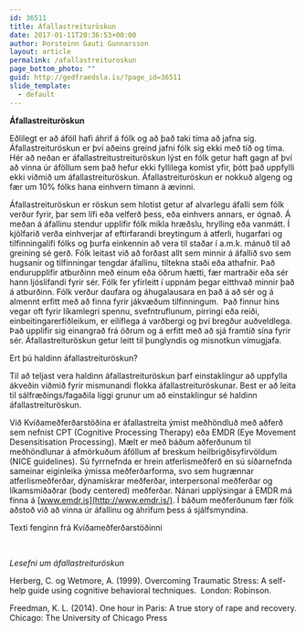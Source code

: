 ```yaml
---
id: 36511
title: Áfallastreituröskun
date: 2017-01-11T20:36:53+00:00
author: Þorsteinn Gauti Gunnarsson
layout: article
permalink: /afallastreituroskun
page_bottom_photo: ""
guid: http://gedfraedsla.is/?page_id=36511
slide_template:
  - default
---
```


<!-- <div id="attachment_36495" style="width: 210px" class="wp-caption alignright">
  <img class="size-medium wp-image-36495" src="http://gedfraedsla.is/wp-content/uploads/2017/01/unnamed-200x300.jpg" alt="" width="200" height="300" srcset="http://gedfraedsla.is/wp-content/uploads/2017/01/unnamed-200x300.jpg 200w, http://gedfraedsla.is/wp-content/uploads/2017/01/unnamed.jpg 427w" sizes="(max-width: 200px) 100vw, 200px" />
  
  <p class="wp-caption-text">
    Sóley Dröfn Davíðsdóttir, Sálfræðingur
  </p>
</div>
 -->
**Áfallastreituröskun**

Eðlilegt er að áföll hafi áhrif á fólk og að það taki tíma að jafna sig. Áfallastreituröskun er því aðeins greind jafni fólk sig ekki með tíð og tíma. Hér að neðan er áfallastreitustreituröskun lýst en fólk getur haft gagn af því að vinna úr áföllum sem það hefur ekki fyllilega komist yfir, þótt það uppfylli ekki viðmið um áfallastreituröskun. Áfallastreituröskun er nokkuð algeng og fær um 10% fólks hana einhvern tímann á ævinni.

Áfallastreituröskun er röskun sem hlotist getur af alvarlegu áfalli sem fólk verður fyrir, þar sem lífi eða velferð þess, eða einhvers annars, er ógnað. Á meðan á áfallinu stendur upplifir fólk mikla hræðslu, hrylling eða vanmátt. Í kjölfarið verða einhverjar af eftirfarandi breytingum á atferli, hugarfari og tilfinningalífi fólks og þurfa einkennin að vera til staðar í a.m.k. mánuð til að greining sé gerð. Fólk leitast við að forðast allt sem minnir á áfallið svo sem hugsanir og tilfinningar tengdar áfallinu, tiltekna staði eða athafnir. Það endurupplifir atburðinn með einum eða öðrum hætti, fær martraðir eða sér hann ljóslifandi fyrir sér. Fólk fer yfirleitt í uppnám þegar eitthvað minnir það á atburðinn. Fólk verður daufara og áhugalausara en það á að sér og á almennt erfitt með að finna fyrir jákvæðum tilfinningum.  Það finnur hins vegar oft fyrir líkamlegri spennu, svefntruflunum, pirringi eða reiði, einbeitingarerfiðleikum, er eilíflega á varðbergi og því bregður auðveldlega. Það upplifir sig einangrað frá öðrum og á erfitt með að sjá framtíð sína fyrir  sér. Áfallastreituröskun getur leitt til þunglyndis og misnotkun vímugjafa.

Ert þú haldinn áfallastreituröskun?

Til að teljast vera haldinn áfallastreituröskun þarf einstaklingur að uppfylla ákveðin viðmið fyrir mismunandi flokka áfallastreituröskunar. Best er að leita til sálfræðings/fagaðila liggi grunur um að einstaklingur sé haldinn áfallastreituröskun.

Við Kvíðameðferðarstöðina er áfallastreita ýmist meðhöndluð með aðferð sem nefnist CPT (Cognitive Processing Therapy) eða EMDR (Eye Movement Desensitisation Processing). Mælt er með báðum aðferðunum til meðhöndlunar á afmörkuðum áföllum af breskum heilbrigðisyfirvöldum (NICE guidelines). Sú fyrrnefnda er hrein atferlismeðferð en sú síðarnefnda sameinar eiginleika ýmissa meðferðarforma, svo sem hugrænnar atferlismeðferðar, dýnamískrar meðferðar, interpersonal meðferðar og líkamsmiðaðrar (body centered) meðferðar. Nánari upplýsingar á EMDR má finna á [www.emdr.is](http://www.emdr.is/). Í báðum meðferðunum fær fólk aðstoð við að vinna úr áfallinu og áhrifum þess á sjálfsmyndina.

Texti fenginn frá Kvíðameðferðarstöðinni

&nbsp;

_Lesefni um áfallastreituröskun_

Herberg, C. og Wetmore, A. (1999). Overcoming Traumatic Stress: A self-help guide using cognitive behavioral techniques.  London: Robinson.

Freedman, K. L. (2014). One hour in Paris: A true story of rape and recovery. Chicago: The University of Chicago Press

&nbsp;